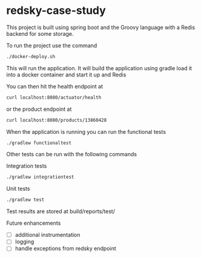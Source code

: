 # redsky-case-study
This project is built using spring boot and the Groovy language with a Redis backend for some storage.

To run the project use the command 

```bash
./docker-deploy.sh
```
This will run the application. It will build the application using gradle load it into a docker container and start it up and Redis

You can then hit the health endpoint at
```bash
curl localhost:8080/actuator/health
``` 

or the product endpoint at
```bash
curl localhost:8080/products/13860428 
```

When the application is running you can run the functional tests

```bash
./gradlew functionaltest
```

Other tests can be run with the following commands

Integration tests
```bash
./gradlew integrationtest
```

Unit tests

```bash
./gradlew test
```

Test results are stored at build/reports/test/<test type>



Future enhancements 
- [ ] additional instrumentation
- [ ] logging
- [ ] handle exceptions from redsky endpoint
